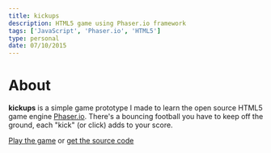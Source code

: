```yaml
---
title: kickups
description: HTML5 game using Phaser.io framework
tags: ['JavaScript', 'Phaser.io', 'HTML5']
type: personal
date: 07/10/2015
---
```

# About

**kickups** is a simple game prototype I made to learn the open source HTML5 game engine [Phaser.io](https://phaser.io/). There's a bouncing football you have to keep off the ground, each "kick" (or click) adds to your score.

[Play the game](/kickups) or [get the source code](https://github.com/awocallaghan/kickups)
